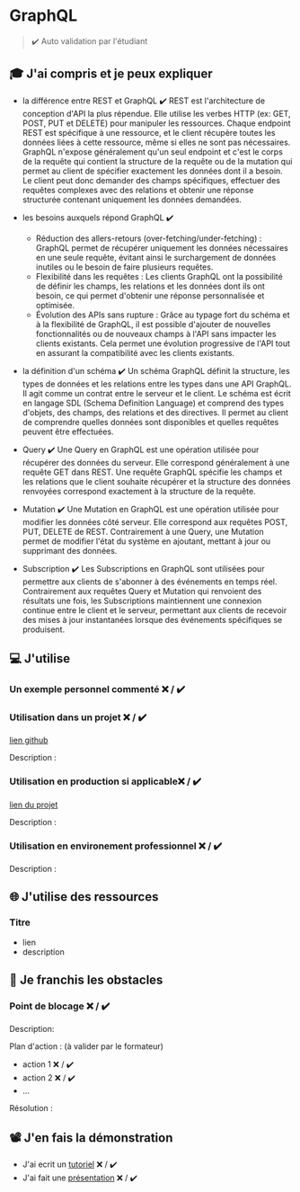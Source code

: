 # GraphQL

> ✔️ Auto validation par l'étudiant

## 🎓 J'ai compris et je peux expliquer

- la différence entre REST et GraphQL ✔️
REST est l'architecture de conception d'API la plus répendue. Elle utilise les verbes HTTP (ex: GET, POST, PUT et DELETE) pour manipuler les ressources. Chaque endpoint REST est spécifique à une ressource, et le client récupère toutes les données liées à cette ressource, même si elles ne sont pas nécessaires. 
GraphQL n'expose généralement qu'un seul endpoint et c'est le corps de la requête qui contient la structure de la requête ou de la mutation qui permet au client de spécifier exactement les données dont il a besoin. Le client peut donc demander des champs spécifiques, effectuer des requêtes complexes avec des relations et obtenir une réponse structurée contenant uniquement les données demandées.

- les besoins auxquels répond GraphQL ✔️
    * Réduction des allers-retours (over-fetching/under-fetching) : GraphQL permet de récupérer uniquement les données nécessaires en une seule requête, évitant ainsi le surchargement de données inutiles ou le besoin de faire plusieurs requêtes.
    * Flexibilité dans les requêtes : Les clients GraphQL ont la possibilité de définir les champs, les relations et les données dont ils ont besoin, ce qui permet d'obtenir une réponse personnalisée et optimisée.
    * Évolution des APIs sans rupture : Grâce au typage fort du schéma et à la flexibilité de GraphQL, il est possible d'ajouter de nouvelles fonctionnalités ou de nouveaux champs à l'API sans impacter les clients existants. Cela permet une évolution progressive de l'API tout en assurant la compatibilité avec les clients existants.

- la définition d'un schéma ✔️
Un schéma GraphQL définit la structure, les types de données et les relations entre les types dans une API GraphQL. Il agit comme un contrat entre le serveur et le client. Le schéma est écrit en langage SDL (Schema Definition Language) et comprend des types d'objets, des champs, des relations et des directives. Il permet au client de comprendre quelles données sont disponibles et quelles requêtes peuvent être effectuées.

- Query ✔️
Une Query en GraphQL est une opération utilisée pour récupérer des données du serveur. Elle correspond généralement à une requête GET dans REST. Une requête GraphQL spécifie les champs et les relations que le client souhaite récupérer et la structure des données renvoyées correspond exactement à la structure de la requête.

- Mutation ✔️
Une Mutation en GraphQL est une opération utilisée pour modifier les données côté serveur. Elle correspond aux requêtes POST, PUT, DELETE de REST. Contrairement à une Query, une Mutation permet de modifier l'état du système en ajoutant, mettant à jour ou supprimant des données.

- Subscription ✔️
Les Subscriptions en GraphQL sont utilisées pour permettre aux clients de s'abonner à des événements en temps réel. Contrairement aux requêtes Query et Mutation qui renvoient des résultats une fois, les Subscriptions maintiennent une connexion continue entre le client et le serveur, permettant aux clients de recevoir des mises à jour instantanées lorsque des événements spécifiques se produisent.


## 💻 J'utilise

### Un exemple personnel commenté ❌ / ✔️

### Utilisation dans un projet ❌ / ✔️

[lien github](...)

Description :

### Utilisation en production si applicable❌ / ✔️

[lien du projet](...)

Description :

### Utilisation en environement professionnel ❌ / ✔️

Description :

## 🌐 J'utilise des ressources

### Titre

- lien
- description

## 🚧 Je franchis les obstacles

### Point de blocage ❌ / ✔️

Description:

Plan d'action : (à valider par le formateur)

- action 1 ❌ / ✔️
- action 2 ❌ / ✔️
- ...

Résolution :

## 📽️ J'en fais la démonstration

- J'ai ecrit un [tutoriel](...) ❌ / ✔️
- J'ai fait une [présentation](...) ❌ / ✔️
